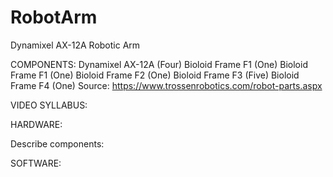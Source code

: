 # RobotArm
Dynamixel AX-12A Robotic Arm

COMPONENTS:
Dynamixel AX-12A (Four)
Bioloid Frame F1 (One)
Bioloid Frame F1 (One)
Bioloid Frame F2 (One)
Bioloid Frame F3 (Five)
Bioloid Frame F4 (One)
Source: https://www.trossenrobotics.com/robot-parts.aspx








VIDEO SYLLABUS:






HARDWARE:

Describe components:










SOFTWARE:

